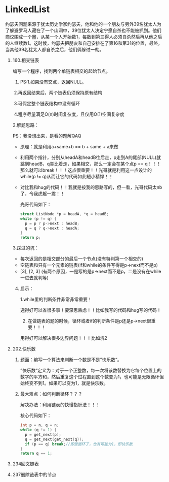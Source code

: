 # LinkedList

约瑟夫问题来源于犹太历史学家约瑟夫，他和他的一个朋友与另外39名犹太人为了躲避罗马人藏在了一个山洞中，39位犹太人决定宁愿自杀也不能被抓到。他们商议围成一个圈，从某一个人开始数1，每数到第三得人必须自杀然后再从他之后的人继续数1。这时候，约瑟夫把朋友和自己安排在了第16和第31的位置，最终，当其他39名犹太人都自杀之后，他们俩躲过一劫。

1. 160.相交链表

   编写一个程序，找到两个单链表相交的起始节点。

   1. PS:1.如果没有交点，返回NULL。

   ​     2.再返回结果后，两个链表仍须保持原有结构

   ​     3.可假定整个链表结构中没有循环

   ​     4.程序尽量满足O(n)时间复杂度，且仅用O(1)空间复杂度

   2.解题思路：

   PS：我没想出来，是看的题解QAQ

   + 原理：就是利用a+same+b == b + same + a来做

   + 利用两个指针，分别从headA和headB往后走，p走到A的尾部(NULL)就跳到headB，q类比着走，如果相交，那么一定会在某个点p == q！！！那么就可以break！！！这点很重要！！光哥就是利用这一点设计的while(p != q)从而让它的代码如此短小精悍！！

   + 对比我和hug的代码！！我就是按我的思路写的，但一看，光哥代码太nb了，令我虎躯一震！！

     光哥代码如下：

     ```C
     struct ListNode *p = headA, *q = headB;
     while (p != q) {
       p = p ? p->next : headB;
       q = q ? q->next : headA;
     }
     return p;
     ```

     

   

   3.踩过的坑：

   + 每次返回的是相交部分的最后一个节点(没有特判第一个相交的)
   + 空链表和只有一个元素的链表(if和while的条件写得是p->next而不是p)
   + [3], [2, 3] (有两个原因，一是写的是p->next而不是p，二是没有在while一进去就判等)

   4. 启示：

      1.while里的判断条件非常非常重要！

      选得好可以省很多事！要深思熟虑！！比如我写的代码和hug写的代码！

      2. 在做链表的题的时候，循环或者if的判断条件是p还是p->next很重要！！！

      用得好可以解决很多边界问题！！！比如坑2

   

2. 202.快乐数

   1. 题面：编写一个算法来判断一个数是不是”快乐数“。

      ”快乐数“定义为：对于一个正整数，每一次将该数替换为它每个位置上的数字的平方和，然后重复这个过程直到这个数变为1，也可能是无限循环但始终变不到1。如果可以变为1，就是快乐数。

   2. 最大难点：如何判断循环？？？

      解决办法：利用链表的快慢指针法！！！

      核心代码如下：

      ```C
      int p = n, q = n;
      while (q != 1) {
        p = get_next(p);
        q = get_next(get_next(q));
        if (p == q) break;//即使循环了，也有可能为1，即快乐数
      }
      return q == 1;
      ```

      

3. 234回文链表

4. 237删除链表中的节点